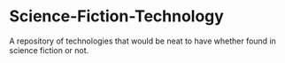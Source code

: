 # Science-Fiction-Technology
A repository of technologies that would be neat to have whether found in science fiction or not.
